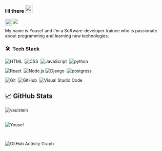 ### Hi there <img src="https://media.giphy.com/media/hvRJCLFzcasrR4ia7z/giphy.gif" width="25px">

<a href="https://www.linkedin.com/in/yousef-obeidat96/">
  <img align="left" alt="Omar Ewies LinkedIN" width="22px" src="https://raw.githubusercontent.com/peterthehan/peterthehan/master/assets/linkedin.svg" />
</a>
 
![](https://visitor-badge.glitch.me/badge?page_id=oebitw)

My name is Yousef and I'm a Software-developer trainee who is passionate about programming and learning new technologies. 

### 🛠 &nbsp;Tech Stack

![HTML](https://img.shields.io/badge/-HTML-05122A?style=flat&logo=HTML5)&nbsp;
![CSS](https://img.shields.io/badge/-CSS-05122A?style=flat&logo=CSS3&logoColor=1572B6)&nbsp;
![JavaScript](https://img.shields.io/badge/-JavaScript-05122A?style=flat&logo=javascript)&nbsp;
![python](https://img.shields.io/badge/-python-05122A?style=flat&logo=python)&nbsp;
<br>

 ![React](https://img.shields.io/badge/-React-05122A?style=flat&logo=react)&nbsp; ![Node.js](https://img.shields.io/badge/-Node.js-05122A?style=flat&logo=node.js)&nbsp;![Django](https://img.shields.io/badge/-django-05122A?style=flat&logo=Django)&nbsp; ![postgress](https://img.shields.io/badge/-MongoDb-05122A?style=flat&logo=MongoDB)
<br />

![Git](https://img.shields.io/badge/-Git-05122A?style=flat&logo=git)&nbsp;
![GitHub](https://img.shields.io/badge/-GitHub-05122A?style=flat&logo=github)&nbsp; ![Visual Studio Code](https://img.shields.io/badge/-Visual%20Studio%20Code-05122A?style=flat&logo=visual-studio-code&logoColor=007ACC)&nbsp;


## &#x1f4c8; GitHub Stats

<p align="left"><img align="left" src="https://github-readme-stats.vercel.app/api/top-langs?username=mrobeidat&show_icons=true&locale=en&layout=compact&theme=radical" alt="vaulstein" /></p>

<!-- [![Anurag's GitHub stats](https://github-readme-stats.vercel.app/api?username=mrobeidat)](https://github.com/anuraghazra/github-readme-stats) -->
<br/><br/>
 <p><img align="center" src="https://github-readme-streak-stats.herokuapp.com/?user=mrobeidat&theme=radical" alt="Yousef" /></p>
 
 <br />
 
![GitHub Activity Graph](https://activity-graph.herokuapp.com/graph?username=mrobeidat&bg_color=000000&color=4fff67&line=4fff67&point=ffffff&area=true&hide_border=true)  
